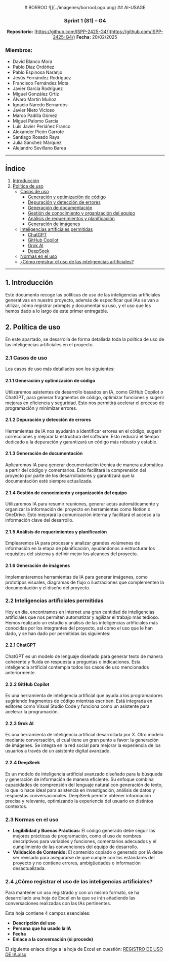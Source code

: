﻿<div align="center">
# BORROO
![](../imágenes/borrooLogo.png)
## AI-USAGE

### Sprint 1 (S1) – G4
**Repositorio:** [https://github.com/ISPP-2425-G4/](https://github.com/ISPP-2425-G4/)
**Fecha:** 20/02/2025


</div>

### Miembros:
- David Blanco Mora
- Pablo Díaz Ordóñez
- Pablo Espinosa Naranjo
- Jesús Fernández Rodríguez
- Francisco Fernández Mota
- Javier García Rodríguez
- Miguel González Ortiz
- Álvaro Martín Muñoz
- Ignacio Naredo Bernardos
- Javier Nieto Vicioso
- Marco Padilla Gómez
- Miguel Palomo García
- Luis Javier Periáñez Franco
- Alexander Picón Garrote
- Santiago Rosado Raya
- Julia Sánchez Márquez
- Alejandro Sevillano Barea



---

## Índice
1. [Introducción](#1-introducción)
2. [Política de uso](#2-política-de-uso)
    - [Casos de uso](#21-casos-de-uso)
        - [Generación y optimización de código](#211-generación-y-optimización-de-código)
        - [Depuración y detección de errores](#212-depuración-y-detección-de-errores)
        - [Generación de documentación](#213-generación-de-documentación)
        - [Gestión de conocimiento y organización del equipo](#214-gestión-de-conocimiento-y-organización-del-equipo)
        - [Análisis de requerimientos y planificación](#215-análisis-de-requerimientos-y-planificación)
        - [Generación de imágenes](#216-generación-de-imágenes)
    - [Inteligencias artificiales permitidas](#22-inteligencias-artificiales-permitidas)
        - [ChatGPT](#221-chatgpt)
        - [GitHub Copilot](#222-github-copilot)
        - [Grok AI](#223-grok-ai)
        - [DeepSeek](#224-deepseek)
    - [Normas en el uso](#23-normas-en-el-uso)
    - [¿Cómo registrar el uso de las inteligencias artificiales?](#24-¿cómo-registrar-el-uso-de-las-inteligencias-artificiales)

---

## 1. Introducción
Este documento recoge las políticas de uso de las inteligencias artificiales generativas en nuestro proyecto, además de especificar qué IAs se van a utilizar, cómo registrar prompts y documentar su uso, y el uso que les hemos dado a lo largo de este primer entregable.

## 2. Política de uso
En este apartado, se desarrolla de forma detallada toda la política de uso de las inteligencias artificiales en el proyecto.

### 2.1 Casos de uso
Los casos de uso más detallados son los siguientes:

#### 2.1.1 Generación y optimización de código
Utilizaremos asistentes de desarrollo basados en IA, como GitHub Copilot o ChatGPT, para generar fragmentos de código, optimizar funciones y sugerir mejoras en eficiencia y seguridad. Esto nos permitirá acelerar el proceso de programación y minimizar errores.

#### 2.1.2 Depuración y detección de errores
Herramientas de IA nos ayudarán a identificar errores en el código, sugerir correcciones y mejorar la estructura del software. Esto reducirá el tiempo dedicado a la depuración y garantizará un código más robusto y estable.

#### 2.1.3 Generación de documentación
Aplicaremos IA para generar documentación técnica de manera automática a partir del código y comentarios. Esto facilitará la comprensión del proyecto por parte de los desarrolladores y garantizará que la documentación esté siempre actualizada.

#### 2.1.4 Gestión de conocimiento y organización del equipo
Utilizaremos IA para resumir reuniones, generar actas automáticamente y organizar la información del proyecto en herramientas como Notion o OneDrive. Esto mejorará la comunicación interna y facilitará el acceso a la información clave del desarrollo.

#### 2.1.5 Análisis de requerimientos y planificación
Emplearemos IA para procesar y analizar grandes volúmenes de información en la etapa de planificación, ayudándonos a estructurar los requisitos del sistema y definir mejor los alcances del proyecto.

#### 2.1.6 Generación de imágenes
Implementaremos herramientas de IA para generar imágenes, como prototipos visuales, diagramas de flujo o ilustraciones que complementen la documentación y el diseño del proyecto.

### 2.2 Inteligencias artificiales permitidas
Hoy en día, encontramos en Internet una gran cantidad de inteligencias artificiales que nos permiten automatizar y agilizar el trabajo más tedioso. Hemos realizado un estudio y análisis de las inteligencias artificiales más conocidas por los integrantes del proyecto, así como el uso que le han dado, y se han dado por permitidas las siguientes:

#### 2.2.1 ChatGPT
ChatGPT es un modelo de lenguaje diseñado para generar texto de manera coherente y fluida en respuesta a preguntas o indicaciones. Esta inteligencia artificial contempla todos los casos de uso mencionados anteriormente.

#### 2.2.2 GitHub Copilot
Es una herramienta de inteligencia artificial que ayuda a los programadores sugiriendo fragmentos de código mientras escriben. Está integrada en editores como Visual Studio Code y funciona como un asistente para acelerar la programación.

#### 2.2.3 Grok AI
Es una herramienta de inteligencia artificial desarrollada por X. Otro modelo mediante conversación, el cual tiene un gran punto a favor: la generación de imágenes. Se integra en la red social para mejorar la experiencia de los usuarios a través de un asistente digital avanzado.

#### 2.2.4 DeepSeek
Es un modelo de inteligencia artificial avanzado diseñado para la búsqueda y generación de información de manera eficiente. Su enfoque combina capacidades de comprensión del lenguaje natural con generación de texto, lo que lo hace ideal para asistencia en investigación, análisis de datos y respuestas conversacionales. DeepSeek permite obtener información precisa y relevante, optimizando la experiencia del usuario en distintos contextos.

### 2.3 Normas en el uso
- **Legibilidad y Buenas Prácticas:** El código generado debe seguir las mejores prácticas de programación, como el uso de nombres descriptivos para variables y funciones, comentarios adecuados y el cumplimiento de las convenciones del equipo de desarrollo.
- **Validación de Contenido:** El contenido copiado o generado por IA debe ser revisado para asegurarse de que cumple con los estándares del proyecto y no contiene errores, ambigüedades o información desactualizada.

### 2.4 ¿Cómo registrar el uso de las inteligencias artificiales?
Para mantener un uso registrado y con un mismo formato, se ha desarrollado una hoja de Excel en la que se irán añadiendo las conversaciones realizadas con las IAs pertinentes.

Esta hoja contiene 4 campos esenciales:
- **Descripción del uso**
- **Persona que ha usado la IA**
- **Fecha**
- **Enlace a la conversación (si procede)**

El siguiente enlace dirige a la hoja de Excel en cuestión:
[REGISTRO DE USO DE IA.xlsx](https://uses0-my.sharepoint.com/:x:/g/personal/javnievic_alum_us_es/EZL_YYWo-npCs7EYC51xrFIBQ7dW_xUOMUm3laI0nsm5EA?e=IoTrYU)

